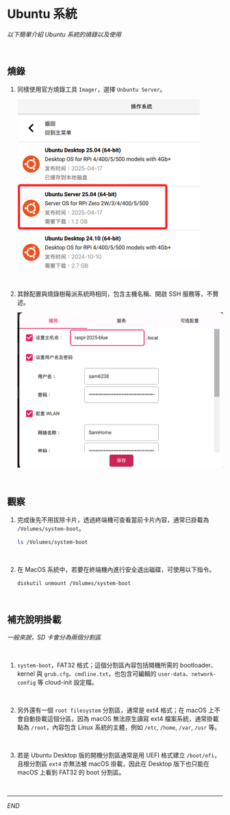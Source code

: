 # Ubuntu 系統

_以下簡單介紹 Ubuntu 系統的燒錄以及使用_

<br>

## 燒錄

1. 同樣使用官方燒錄工具 `Imager`，選擇 `Unbuntu Server`。

    ![](images/img_01.png)

<br>

2. 其餘配置與燒錄樹莓派系統時相同，包含主機名稱、開啟 SSH 服務等，不贅述。

    ![](images/img_02.png)

<br>

## 觀察

1. 完成後先不用拔除卡片，透過終端機可查看當前卡片內容，通常已掛載為 `/Volumes/system-boot`。

    ```bash
    ls /Volumes/system-boot
    ```

<br>

2. 在 MacOS 系統中，若要在終端機內進行安全退出磁碟，可使用以下指令。

    ```bash
    diskutil unmount /Volumes/system-boot
    ```

<br>

## 補充說明掛載

_一般來說，SD 卡會分為兩個分割區_

<br>

1. `system-boot`，FAT32 格式；這個分割區內容包括開機所需的 bootloader、kernel 與 `grub.cfg`、`cmdline.txt`，也包含可編輯的 `user-data`、`network-config` 等 cloud-init 設定檔。

<br>

2. 另外還有一個 `root filesystem` 分割區，通常是 ext4 格式；在 macOS 上不會自動掛載這個分區，因為 macOS 無法原生讀寫 ext4 檔案系統，通常掛載點為 `/root`，內容包含 Linux 系統的主體，例如 `/etc`, `/home`, `/var`, `/usr` 等。

<br>

3. 若是 Ubuntu Desktop 版的開機分割區通常是用 UEFI 格式建立 `/boot/efi`，且根分割區 `ext4` 亦無法被 macOS 掛載，因此在 Desktop 版下也只能在 macOS 上看到 FAT32 的 boot 分割區。

<br>

___

_END_